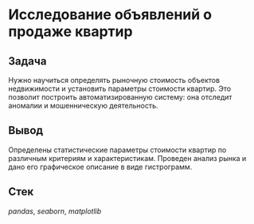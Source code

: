 # Исследование объявлений о продаже квартир

## Задача

Нужно научиться определять рыночную стоимость объектов недвижимости и установить параметры стоимости квартир. Это позволит построить автоматизированную систему: она отследит аномалии и мошенническую деятельность.

## Вывод

Определены статистические параметры стоимости квартир по различным критериям и характеристикам. Проведен анализ рынка и дано его графическое описание в виде гистрограмм.  

## Стек

*pandas*, *seaborn*, *matplotlib*


